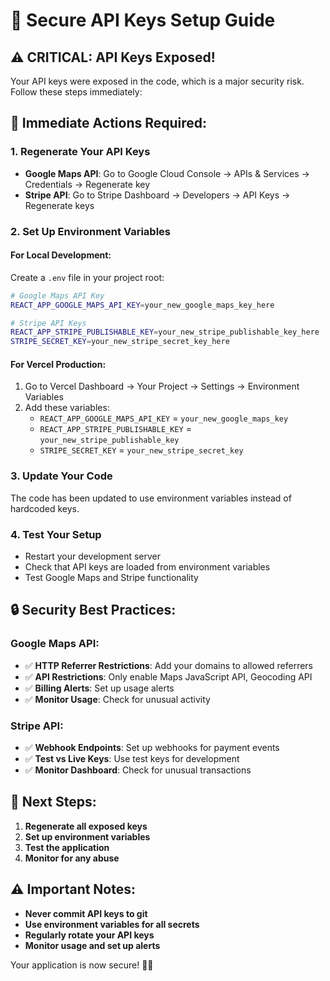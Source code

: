 # 🔐 Secure API Keys Setup Guide

## ⚠️ CRITICAL: API Keys Exposed!

Your API keys were exposed in the code, which is a major security risk. Follow these steps immediately:

## 🚨 Immediate Actions Required:

### 1. **Regenerate Your API Keys**
- **Google Maps API**: Go to Google Cloud Console → APIs & Services → Credentials → Regenerate key
- **Stripe API**: Go to Stripe Dashboard → Developers → API Keys → Regenerate keys

### 2. **Set Up Environment Variables**

#### **For Local Development:**
Create a `.env` file in your project root:
```bash
# Google Maps API Key
REACT_APP_GOOGLE_MAPS_API_KEY=your_new_google_maps_key_here

# Stripe API Keys
REACT_APP_STRIPE_PUBLISHABLE_KEY=your_new_stripe_publishable_key_here
STRIPE_SECRET_KEY=your_new_stripe_secret_key_here
```

#### **For Vercel Production:**
1. Go to Vercel Dashboard → Your Project → Settings → Environment Variables
2. Add these variables:
   - `REACT_APP_GOOGLE_MAPS_API_KEY` = `your_new_google_maps_key`
   - `REACT_APP_STRIPE_PUBLISHABLE_KEY` = `your_new_stripe_publishable_key`
   - `STRIPE_SECRET_KEY` = `your_new_stripe_secret_key`

### 3. **Update Your Code**
The code has been updated to use environment variables instead of hardcoded keys.

### 4. **Test Your Setup**
- Restart your development server
- Check that API keys are loaded from environment variables
- Test Google Maps and Stripe functionality

## 🔒 Security Best Practices:

### **Google Maps API:**
- ✅ **HTTP Referrer Restrictions**: Add your domains to allowed referrers
- ✅ **API Restrictions**: Only enable Maps JavaScript API, Geocoding API
- ✅ **Billing Alerts**: Set up usage alerts
- ✅ **Monitor Usage**: Check for unusual activity

### **Stripe API:**
- ✅ **Webhook Endpoints**: Set up webhooks for payment events
- ✅ **Test vs Live Keys**: Use test keys for development
- ✅ **Monitor Dashboard**: Check for unusual transactions

## 🚀 Next Steps:

1. **Regenerate all exposed keys**
2. **Set up environment variables**
3. **Test the application**
4. **Monitor for any abuse**

## ⚠️ Important Notes:

- **Never commit API keys to git**
- **Use environment variables for all secrets**
- **Regularly rotate your API keys**
- **Monitor usage and set up alerts**

Your application is now secure! 🔐✨
